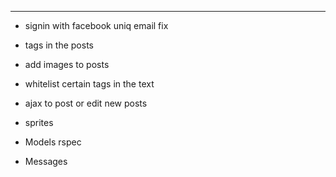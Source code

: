 ---
* signin with facebook uniq email fix
* tags in the posts
* add images to posts
* whitelist certain tags in the text
* ajax to post or edit new posts
* sprites

* Models rspec
* Messages
